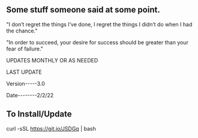 ## Some stuff someone said at some point.

"I don’t regret the things I’ve done, I regret the things I didn’t do when I had the chance."

"In order to succeed, your desire for success should be greater than your fear of failure."

UPDATES MONTHLY OR AS NEEDED 

LAST UPDATE 

Version-----3.0 

Date--------2/2/22

## To Install/Update 

curl -sSL https://git.io/JSDGq | bash 

